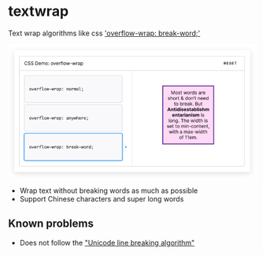 # textwrap
Text wrap algorithms like css ['overflow-wrap: break-word;'](https://developer.mozilla.org/zh-CN/docs/Web/CSS/overflow-wrap)

![overflow-wrap: break-word](overflow-wrap-demo.png)

- Wrap text without breaking words as much as possible
- Support Chinese characters and super long words

## Known problems
- Does not follow the ["Unicode line breaking algorithm"](http://unicode.org/reports/tr14/)